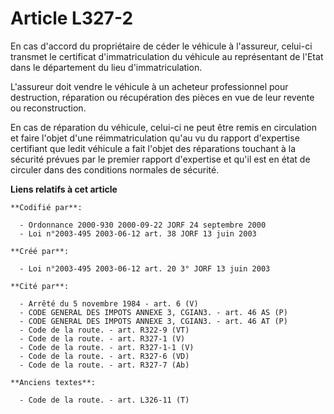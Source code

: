 # Article L327-2

En cas d'accord du propriétaire de céder le véhicule à l'assureur, celui-ci transmet le certificat d'immatriculation du
véhicule au représentant de l'Etat dans le département du lieu d'immatriculation.

L'assureur doit vendre le véhicule à un acheteur professionnel pour destruction, réparation ou récupération des pièces en vue
de leur revente ou reconstruction.

En cas de réparation du véhicule, celui-ci ne peut être remis en circulation et faire l'objet d'une réimmatriculation qu'au
vu du rapport d'expertise certifiant que ledit véhicule a fait l'objet des réparations touchant à la sécurité prévues par le
premier rapport d'expertise et qu'il est en état de circuler dans des conditions normales de sécurité.

**Liens relatifs à cet article**

	**Codifié par**:

	  - Ordonnance 2000-930 2000-09-22 JORF 24 septembre 2000
	  - Loi n°2003-495 2003-06-12 art. 38 JORF 13 juin 2003

	**Créé par**:

	  - Loi n°2003-495 2003-06-12 art. 20 3° JORF 13 juin 2003

	**Cité par**:

	  - Arrêté du 5 novembre 1984 - art. 6 (V)
	  - CODE GENERAL DES IMPOTS ANNEXE 3, CGIAN3. - art. 46 AS (P)
	  - CODE GENERAL DES IMPOTS ANNEXE 3, CGIAN3. - art. 46 AT (P)
	  - Code de la route. - art. R322-9 (VT)
	  - Code de la route. - art. R327-1 (V)
	  - Code de la route. - art. R327-1-1 (V)
	  - Code de la route. - art. R327-6 (VD)
	  - Code de la route. - art. R327-7 (Ab)

	**Anciens textes**:

	  - Code de la route. - art. L326-11 (T)
